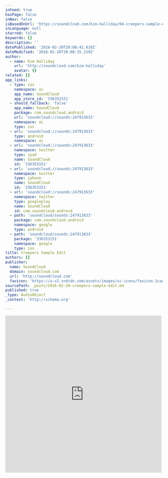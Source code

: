 ```yaml
---
inFeed: true
hasPage: false
inNav: false
isBasedOnUrl: 'https://soundcloud.com/kim-halliday/04-creepers-sample-edit'
inLanguage: null
starred: false
keywords: []
description: ''
datePublished: '2016-02-20T20:08:41.818Z'
dateModified: '2016-02-20T20:08:35.219Z'
author:
  - name: Kim Halliday
    url: 'http://soundcloud.com/kim-halliday'
    avatar: {}
related: []
app_links:
  - type: ios
    namespace: ai
    app_name: SoundCloud
    app_store_id: '336353151'
  - should_fallback: 'false'
    app_name: SoundCloud
    package: com.soundcloud.android
    url: 'soundcloud://sounds:247913633'
    namespace: ai
    type: ios
  - url: 'soundcloud://sounds:247913633'
    type: android
    namespace: ai
  - url: 'soundcloud://sounds:247913633'
    namespace: twitter
    type: ipad
    name: SoundCloud
    id: '336353151'
  - url: 'soundcloud://sounds:247913633'
    namespace: twitter
    type: iphone
    name: SoundCloud
    id: '336353151'
  - url: 'soundcloud://sounds:247913633'
    namespace: twitter
    type: googleplay
    name: SoundCloud
    id: com.soundcloud.android
  - path: 'soundcloud/sounds:247913633'
    package: com.soundcloud.android
    namespace: google
    type: android
  - path: 'soundcloud/sounds:247913633'
    package: '336353151'
    namespace: google
    type: ios
title: Creepers Sample Edit
authors: []
publisher:
  name: SoundCloud
  domain: soundcloud.com
  url: 'http://soundcloud.com'
  favicon: 'https://a-v2.sndcdn.com/assets/images/sc-icons/favicon-2cadd14b.ico'
sourcePath: _posts/2016-02-20-creepers-sample-edit.md
published: true
_type: AudioObject
_context: 'http://schema.org'

---
```

<iframe src="https://cdn.embedly.com/widgets/media.html?src=https%3A%2F%2Fw.soundcloud.com%2Fplayer%2F%3Fvisual%3Dtrue%26url%3Dhttp%253A%252F%252Fapi.soundcloud.com%252Ftracks%252F247913633%26show_artwork%3Dtrue&amp;url=https%3A%2F%2Fsoundcloud.com%2Fkim-halliday%2F04-creepers-sample-edit&amp;image=http%3A%2F%2Fa1.sndcdn.com%2Fimages%2Ffb_placeholder.png%3F1455807820&amp;key=b7d04c9b404c499eba89ee7072e1c4f7&amp;type=text%2Fhtml&amp;schema=soundcloud" width="500" height="500" scrolling="no" frameborder="0" allowfullscreen="allowfullscreen" style=""></iframe>